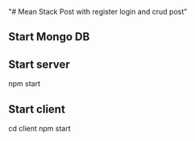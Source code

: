 "# Mean Stack Post with register login and crud post" 
## Start Mongo DB

## Start server
npm start

## Start client
cd client
npm start
